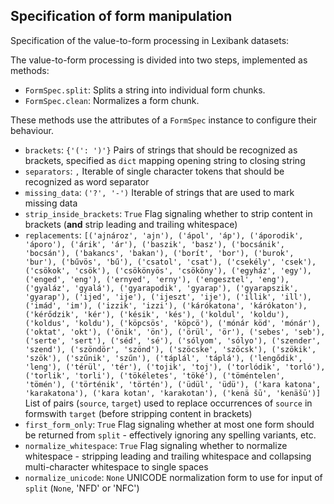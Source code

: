 ## Specification of form manipulation


Specification of the value-to-form processing in Lexibank datasets:

The value-to-form processing is divided into two steps, implemented as methods:
- `FormSpec.split`: Splits a string into individual form chunks.
- `FormSpec.clean`: Normalizes a form chunk.

These methods use the attributes of a `FormSpec` instance to configure their behaviour.

- `brackets`: `{'(': ')'}`
  Pairs of strings that should be recognized as brackets, specified as `dict` mapping opening string to closing string
- `separators`: `,`
  Iterable of single character tokens that should be recognized as word separator
- `missing_data`: `('?', '-')`
  Iterable of strings that are used to mark missing data
- `strip_inside_brackets`: `True`
  Flag signaling whether to strip content in brackets (**and** strip leading and trailing whitespace)
- `replacements`: `[('ajnároz', 'ajn'), ('ápol', 'áp'), ('áporodik', 'áporo'), ('árik', 'ár'), ('baszik', 'basz'), ('bocsánik', 'bocsán'), ('bakancs', 'bakan'), ('borít', 'bor'), ('burok', 'bur'), ('bűvös', 'bű'), ('csatol', 'csat'), ('csekély', 'csek'), ('csökok', 'csök'), ('csökönyös', 'csököny'), ('egyház', 'egy'), ('enged', 'eng'), ('ernyed', 'erny'), ('engesztel', 'eng'), ('gyaláz', 'gyalá'), ('gyarapodik', 'gyarap'), ('gyarapszik', 'gyarap'), ('ijed', 'ije'), ('ijeszt', 'ije'), ('illik', 'ill'), ('imád', 'im'), ('izzik', 'izzi'), ('kárókatona', 'kárókaton'), ('kérődzik', 'kér'), ('késik', 'kés'), ('koldul', 'koldu'), ('koldus', 'koldu'), ('köpcsös', 'köpcö'), ('mónár köd', 'mónár'), ('oktat', 'okt'), ('önik', 'ön'), ('örül', 'ör'), ('sebes', 'seb'), ('serte', 'sert'), ('séd', 'sé'), ('sólyom', 'sólyo'), ('szender', 'szend'), ('szöndör', 'szönd'), ('szöcske', 'szöcsk'), ('szökik', 'szök'), ('szűnik', 'szűn'), ('táplál', 'táplá'), ('lengődik', 'leng'), ('térül', 'tér'), ('tojik', 'toj'), ('torlódik', 'torló'), ('torlik', 'torli'), ('tökéletes', 'töké'), ('töméntelen', 'tömén'), ('történik', 'történ'), ('üdül', 'üdü'), ('kara katona', 'karakatona'), ('kara kotan', 'karakotan'), ('kenä šū', 'kenäšū')]`
  List of pairs (`source`, `target`) used to replace occurrences of `source` in formswith `target` (before stripping content in brackets)
- `first_form_only`: `True`
  Flag signaling whether at most one form should be returned from `split` - effectively ignoring any spelling variants, etc.
- `normalize_whitespace`: `True`
  Flag signaling whether to normalize whitespace - stripping leading and trailing whitespace and collapsing multi-character whitespace to single spaces
- `normalize_unicode`: `None`
  UNICODE normalization form to use for input of `split` (`None`, 'NFD' or 'NFC')